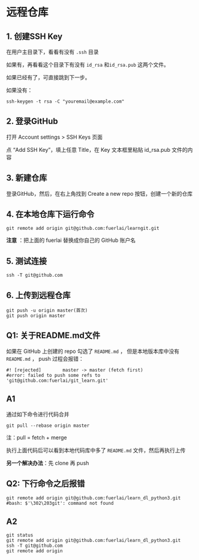 # 远程仓库

## 1. 创建SSH Key

在用户主目录下，看看有没有 ```.ssh``` 目录

如果有，再看看这个目录下有没有 ```id_rsa``` 和```id_rsa.pub``` 这两个文件。

如果已经有了，可直接跳到下一步。

如果没有：

```ssh
ssh-keygen -t rsa -C "youremail@example.com"
```

## 2. 登录GitHub

打开 Account settings > SSH Keys 页面

点 “Add SSH Key”，填上任意 Title，在 Key 文本框里粘贴 id_rsa.pub 文件的内容

## 3. 新建仓库

登录GitHub，然后，在右上角找到 Create a new repo 按钮，创建一个新的仓库

## 4. 在本地仓库下运行命令

```git
git remote add origin git@github.com:fuerlai/learngit.git
```

**注意** ：把上面的 fuerlai 替换成你自己的 GitHub 账户名

## 5. 测试连接

```git
ssh -T git@github.com
```

## 6. 上传到远程仓库

```git
git push -u origin master(首次)
git push origin master
```

## Q1: 关于README.md文件

如果在 GitHub 上创建的 repo 勾选了 ```README.md``` ，
但是本地版本库中没有 ```README.md``` ，
push 过程会报错：

```git
#! [rejected]        master -> master (fetch first)
#error: failed to push some refs to 'git@github.com:fuerlai/git_learn.git'
```

## A1

通过如下命令进行代码合并

```git
git pull --rebase origin master
```

注：pull = fetch + merge

执行上面代码后可以看到本地代码库中多了 ```README.md``` 文件，然后再执行上传

**另一个解决办法**：先 clone 再 push

## Q2: 下行命令之后报错

```git
git remote add origin git@github.com:fuerlai/learn_dl_python3.git
#bash: $'\302\203git': command not found
```

## A2

```git
git status
git remote add origin git@github.com:fuerlai/learn_dl_python3.git
ssh -T git@github.com
git remote add origin
```
